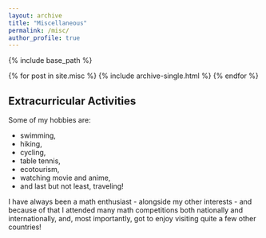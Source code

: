 ```yaml
---
layout: archive
title: "Miscellaneous"
permalink: /misc/
author_profile: true
---
```


{% include base_path %}


{% for post in site.misc %}
  {% include archive-single.html %}
{% endfor %}


Extracurricular Activities
--------------------------

Some of my hobbies are: 
* swimming, 
* hiking, 
* cycling,
* table tennis,
* ecotourism,
* watching movie and anime,
* and last but not least, traveling! 

I have always been a math enthusiast - alongside my other interests - and because of that I attended many math competitions both nationally and internationally, and, most importantly, got to enjoy visiting quite a few other countries!

